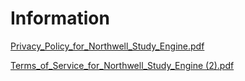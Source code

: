 # Information

[Privacy_Policy_for_Northwell_Study_Engine.pdf](https://github.com/Northwell-Activate/Information/files/8969849/Privacy_Policy_for_Northwell_Study_Engine.2.2.pdf)

[Terms_of_Service_for_Northwell_Study_Engine (2).pdf](https://github.com/Northwell-Activate/Information/files/8969851/Terms_of_Service_for_Northwell_Study_Engine.2.pdf)
